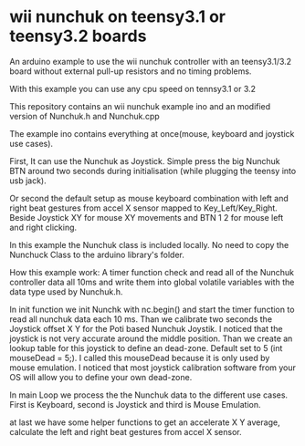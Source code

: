 # wii nunchuk on teensy3.1 or teensy3.2 boards

An arduino example to use the wii nunchuk controller with an teensy3.1/3.2 board without external pull-up resistors and no timing problems.

With this example you can use any cpu speed on tennsy3.1 or 3.2

This repository contains an wii nunchuk example ino and an modified version of Nunchuk.h and Nunchuk.cpp

The example ino contains everything at once(mouse, keyboard and joystick use cases).

First, It can use the Nunchuk as Joystick. Simple press the big Nunchuk BTN around two seconds during initialisation (while plugging the teensy into usb jack).

Or second the default setup as mouse keyboard combination with left and right beat gestures from accel X sensor mapped to Key_Left/Key_Right. Beside Joystick XY for mouse XY movements and BTN 1 2 for mouse left and right clicking.

In this example the Nunchuk class is included locally. No need to copy the Nunchuck Class to the arduino library's folder.

How this example work:
A timer function check and read all of the Nunchuk controller data all 10ms and write them into global volatile variables with the data type used by Nunchuk.h.

In init function we init Nunchk with nc.begin() and start the timer function to read all nunchuk data each 10 ms. Than we calibrate two seconds the Joystick offset X Y for the Poti based Nunchuk Joystik. I noticed that the joystick is not very accurate around the middle position. Than we create an lookup table for this joystick to define an dead-zone. Default set to 5 (int mouseDead = 5;). I called this mouseDead because it is only used by mouse emulation. I noticed that most joystick calibration software from your OS will allow you to define your own dead-zone.

In main Loop we process the the Nunchuk data to the different use cases. First is Keyboard, second is Joystick and third is Mouse Emulation.

at last we have some helper functions to get an accelerate X Y average, calculate the left and right beat gestures from accel X sensor.
